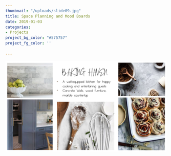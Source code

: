 ```yaml
---
thumbnail: "/uploads/slide09.jpg"
title: Space Planning and Mood Boards
date: 2019-01-03
categories:
- Projects
project_bg_color: "#575757"
project_fg_color: ''

---
```

![](/uploads/slide06.jpg)